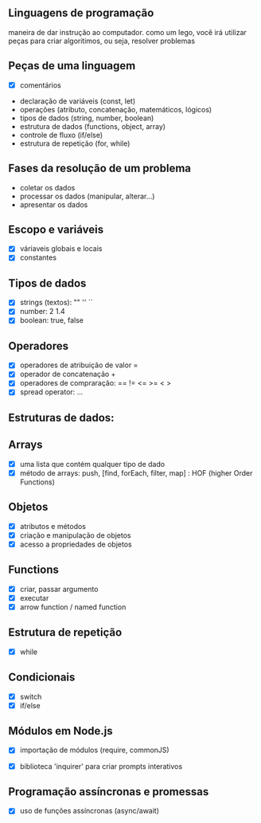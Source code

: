 ## Linguagens de programação

maneira de dar instrução ao computador.
como um lego, você irá utilizar peças para criar algoritimos, ou seja, resolver problemas

## Peças de uma linguagem

- [x] comentários
- declaração de variáveis (const, let)
- operações (atributo, concatenação, matemáticos, lógicos)
- tipos de dados (string, number, boolean)
- estrutura de dados (functions, object, array)
- controle de fluxo (if/else)
- estrutura de repetição (for, while)

## Fases da resolução de um problema

- coletar os dados
- processar os dados (manipular, alterar...)
- apresentar os dados

## Escopo e variáveis

- [x] váriaveis globais e locais
- [x] constantes

## Tipos de dados

- [x] strings (textos): ""  ''  ``
- [x] number: 2 1.4
- [x] boolean: true, false

## Operadores

- [x] operadores de atribuição de valor =
- [x] operador de concatenação +
- [x] operadores de compraração: == != <= >= < >
- [x] spread operator: ...

## Estruturas de dados:

## Arrays

- [x] uma lista que contém qualquer tipo de dado
- [x] método de arrays: push, [find, forEach, filter, map] : HOF (higher Order Functions)

## Objetos

- [x] atributos e métodos
- [x] criação e manipulação de objetos
- [x] acesso a propriedades de objetos

## Functions

- [x] criar, passar argumento
- [x] executar
- [x] arrow function / named function

## Estrutura de repetição

- [x] while

## Condicionais

- [x] switch
- [x] if/else

## Módulos em Node.js

- [x] importação de módulos (require, commonJS)
- [x] biblioteca 'inquirer' para criar prompts interativos


## Programação assíncronas e promessas

- [x] uso de funções assíncronas (async/await)